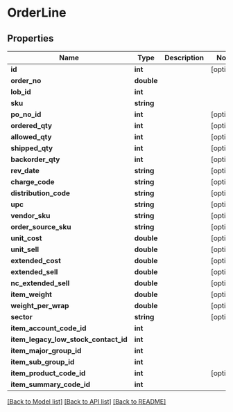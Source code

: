 # OrderLine

## Properties
Name | Type | Description | Notes
------------ | ------------- | ------------- | -------------
**id** | **int** |  | [optional] 
**order_no** | **double** |  | 
**lob_id** | **int** |  | 
**sku** | **string** |  | 
**po_no_id** | **int** |  | [optional] 
**ordered_qty** | **int** |  | [optional] 
**allowed_qty** | **int** |  | [optional] 
**shipped_qty** | **int** |  | [optional] 
**backorder_qty** | **int** |  | [optional] 
**rev_date** | **string** |  | [optional] 
**charge_code** | **string** |  | [optional] 
**distribution_code** | **string** |  | [optional] 
**upc** | **string** |  | [optional] 
**vendor_sku** | **string** |  | [optional] 
**order_source_sku** | **string** |  | [optional] 
**unit_cost** | **double** |  | [optional] 
**unit_sell** | **double** |  | [optional] 
**extended_cost** | **double** |  | [optional] 
**extended_sell** | **double** |  | [optional] 
**nc_extended_sell** | **double** |  | [optional] 
**item_weight** | **double** |  | [optional] 
**weight_per_wrap** | **double** |  | [optional] 
**sector** | **string** |  | [optional] 
**item_account_code_id** | **int** |  | 
**item_legacy_low_stock_contact_id** | **int** |  | 
**item_major_group_id** | **int** |  | 
**item_sub_group_id** | **int** |  | 
**item_product_code_id** | **int** |  | [optional] 
**item_summary_code_id** | **int** |  | 

[[Back to Model list]](../README.md#documentation-for-models) [[Back to API list]](../README.md#documentation-for-api-endpoints) [[Back to README]](../README.md)


